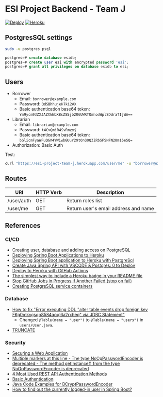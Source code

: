 # ESI Project Backend - Team J

[![Deploy](https://github.com/chaosrun/ESI-project-backend/actions/workflows/heroku-deploy.yml/badge.svg)](https://github.com/chaosrun/ESI-project-backend/actions/workflows/heroku-deploy.yml) [![Heroku](https://pyheroku-badge.herokuapp.com/?app=esi-project-team-j&style=flat)](https://esi-project-team-j.herokuapp.com) 

## PostgresSQL settings

```bash
sudo -u postgres psql
```

```sql
postgres=# create database esidb;
postgres=# create user esi with encrypted password 'esi';
postgres=# grant all privileges on database esidb to esi;
```

## Users

- Borrower
    - Email: `borrower@example.com`
    - Password: `QdSBhhujeH7ki2#X`
    - Basic authentication base64 token: `Ym9ycm93ZXJAZXhhbXBsZS5jb206UWRTQmhodWplSDdraTIjWA==`
- Librarian
    - Email: `librarian@example.com`
    - Password: `t4CvQm!R4SvRmzy$`
    - Basic authentication base64 token: `bGlicmFyaWFuQGV4YW1wbGUuY29tOnQ0Q3ZRbSFSNFN2Um16eSQ=`
- Authorization: Basic Auth

Test:

```bash
curl "https://esi-project-team-j.herokuapp.com/user/me" -u "borrower@example.com:QdSBhhujeH7ki2#X"
```

## Routes

| URI        | HTTP Verb | Description                          |
|------------|-----------|--------------------------------------|
| /user/auth | GET       | Return roles list                    |
| /user/me   | GET       | Return user's email address and name |

## References

### CI/CD

- [Creating user, database and adding access on PostgreSQL](https://medium.com/coding-blocks/creating-user-database-and-adding-access-on-postgresql-8bfcd2f4a91e)
- [Deploying Spring Boot Applications to Heroku](https://devcenter.heroku.com/articles/deploying-spring-boot-apps-to-heroku)
- [Deploying Spring Boot application to Heroku with PostgreSql](https://levelup.gitconnected.com/deploying-spring-boot-application-to-heroku-with-postgresql-dc94f193464c)
- [Create Java Spring API with VSCODE & Postgres: 0 to Deploy ](https://dev.to/alexmercedcoder/create-java-spring-api-with-vscode-postgres-0-to-deploy-142)
- [Deploy to Heroku with GitHub Actions](https://remarkablemark.org/blog/2021/03/12/github-actions-deploy-to-heroku/)
- [The simplest way to include a Heroku badge in your README file](https://github.com/dhalenok/pyheroku-badge)
- [Stop GitHub Jobs in Progress if Another Failed (stop on fail)](https://stackoverflow.com/questions/67488957/stop-github-jobs-in-progress-if-another-failed-stop-on-fail)
- [Creating PostgreSQL service containers](https://docs.github.com/en/actions/using-containerized-services/creating-postgresql-service-containers)

### Database

- [How to fix "Error executing DDL "alter table events drop foreign key FKg0mkvgsqn8584qoql6a2rxheq" via JDBC Statement"](https://stackoverflow.com/a/56206827)
    - Changed `@Table(name = "user")` to `@Table(name = "users")` in `users/User.java`.
- [TRUNCATE](https://www.postgresql.org/docs/current/sql-truncate.html)

### Security

- [Securing a Web Application](https://spring.io/guides/gs/securing-web/)
- [Multiple markers at this line - The type NoOpPasswordEncoder is deprecated - The method getInstance() from the type NoOpPasswordEncoder is deprecated](https://stackoverflow.com/questions/52134823/multiple-markers-at-this-line-the-type-nooppasswordencoder-is-deprecated-the)
- [4 Most Used REST API Authentication Methods](https://blog.restcase.com/4-most-used-rest-api-authentication-methods/)
- [Basic Authentication](https://mixedanalytics.com/knowledge-base/api-connector-encode-credentials-to-base-64/)
- [Java Code Examples for BCryptPasswordEncoder](https://www.tabnine.com/code/java/classes/org.springframework.security.crypto.bcrypt.BCryptPasswordEncoder)
- [How to find out the currently logged-in user in Spring Boot?](https://stackoverflow.com/a/51944119)
